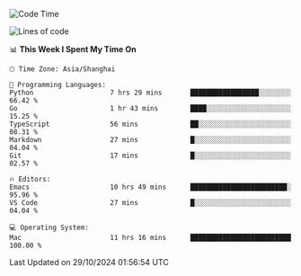 <!--START_SECTION:waka-->
![Code Time](http://img.shields.io/badge/Code%20Time-2%2C259%20hrs%206%20mins-blue)

![Lines of code](https://img.shields.io/badge/From%20Hello%20World%20I%27ve%20Written-308.1%20thousand%20lines%20of%20code-blue)

📊 **This Week I Spent My Time On** 

```text
🕑︎ Time Zone: Asia/Shanghai

💬 Programming Languages: 
Python                   7 hrs 29 mins       █████████████████░░░░░░░░   66.42 % 
Go                       1 hr 43 mins        ████░░░░░░░░░░░░░░░░░░░░░   15.25 % 
TypeScript               56 mins             ██░░░░░░░░░░░░░░░░░░░░░░░   08.31 % 
Markdown                 27 mins             █░░░░░░░░░░░░░░░░░░░░░░░░   04.04 % 
Git                      17 mins             █░░░░░░░░░░░░░░░░░░░░░░░░   02.57 % 

🔥 Editors: 
Emacs                    10 hrs 49 mins      ████████████████████████░   95.96 % 
VS Code                  27 mins             █░░░░░░░░░░░░░░░░░░░░░░░░   04.04 % 

💻 Operating System: 
Mac                      11 hrs 16 mins      █████████████████████████   100.00 % 
```


 Last Updated on 29/10/2024 01:56:54 UTC
<!--END_SECTION:waka-->
